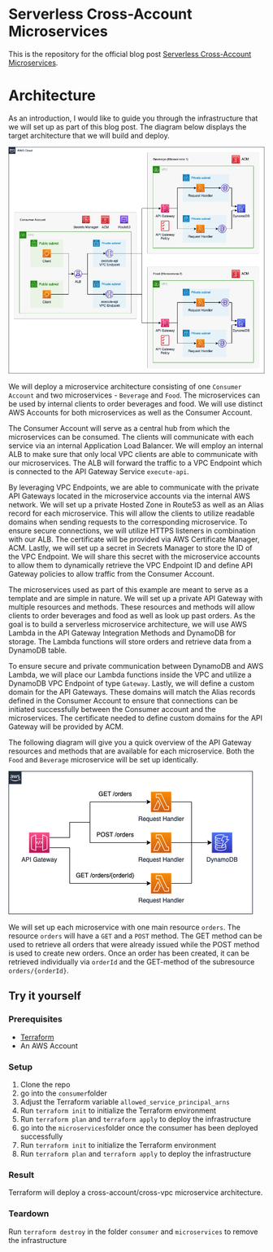 # Serverless Cross-Account Microservices

This is the repository for the official blog post [Serverless Cross-Account Microservices](https://www.hendrikhagen.com/blog/2023-06-23-cross-account-microservices/).

# Architecture

As an introduction, I would like to guide you through the infrastructure that we will set up as part of this blog post. The diagram below displays the target architecture that we will build and deploy.

![Architecture](media/architecture.png)

We will deploy a microservice architecture consisting of one `Consumer Account` and two microservices - `Beverage` and `Food`. The microservices can be used by internal clients to order beverages and food. We will use distinct AWS Accounts for both microservices as well as the Consumer Account.

The Consumer Account will serve as a central hub from which the microservices can be consumed. The clients will communicate with each service via an internal Application Load Balancer. We will employ an internal ALB to make sure that only local VPC clients are able to communicate with our microservices. The ALB will forward the traffic to a VPC Endpoint which is connected to the API Gateway Service `execute-api`.

By leveraging VPC Endpoints, we are able to communicate with the private API Gateways located in the microservice accounts via the internal AWS network. We will set up a private Hosted Zone in Route53 as well as an Alias record for each microservice. This will allow the clients to utilize readable domains when sending requests to the corresponding microservice. To ensure secure connections, we will utilize HTTPS listeners in combination with our ALB. The certificate will be provided via AWS Certificate Manager, ACM. Lastly, we will set up a secret in Secrets Manager to store the ID of the VPC Endpoint. We will share this secret with the microservice accounts to allow them to dynamically retrieve the VPC Endpoint ID and define API Gateway policies to allow traffic from the Consumer Account.

The microservices used as part of this example are meant to serve as a template and are simple in nature. We will set up a private API Gateway with multiple resources and methods. These resources and methods will allow clients to order beverages and food as well as look up past orders. As the goal is to build a serverless microservice architecture, we will use AWS Lambda in the API Gateway Integration Methods and DynamoDB for storage. The Lambda functions will store orders and retrieve data from a DynamoDB table.

To ensure secure and private communication between DynamoDB and AWS Lambda, we will place our Lambda functions inside the VPC and utilize a DynamoDB VPC Endpoint of type `Gateway`. Lastly, we will define a custom domain for the API Gateways. These domains will match the Alias records defined in the Consumer Account to ensure that connections can be initiated successfully between the Consumer account and the microservices. The certificate needed to define custom domains for the API Gateway will be provided by ACM.

The following diagram will give you a quick overview of the API Gateway resources and methods that are available for each microservice. Both the `Food` and `Beverage` microservice will be set up identically.

![Microservice Workflow](media/microservice-template.png)

We will set up each microservice with one main resource `orders`. The resource `orders` will have a `GET` and a `POST` method. The GET method can be used to retrieve all orders that were already issued while the POST method is used to create new orders. Once an order has been created, it can be retrieved individually via `orderId` and the GET-method of the subresource `orders/{orderId}`.

## Try it yourself

### Prerequisites

- [Terraform](https://developer.hashicorp.com/terraform/downloads)
- An AWS Account

### Setup

1. Clone the repo
2. go into the `consumer`folder
3. Adjust the Terraform variable `allowed_service_principal_arns`
4. Run `terraform init` to initialize the Terraform environment
5. Run `terraform plan` and `terraform apply` to deploy the infrastructure
6. go into the `microservices`folder once the consumer has been deployed successfully
7. Run `terraform init` to initialize the Terraform environment
8. Run `terraform plan` and `terraform apply` to deploy the infrastructure

### Result

Terraform will deploy a cross-account/cross-vpc microservice architecture.

### Teardown

Run `terraform destroy` in the folder `consumer` and `microservices` to remove the infrastructure
